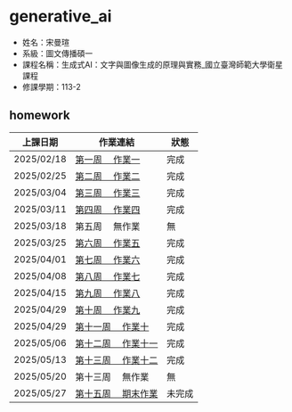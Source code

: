 # generative_ai

- 姓名：宋曼瑄
- 系級：圖文傳播碩一
- 課程名稱：生成式AI：文字與圖像生成的原理與實務_國立臺灣師範大學衛星課程
- 修課學期：113-2

## homework
|上課日期| 作業連結| 狀態|
|--| ---| --|
|2025/02/18| [第一周　 作業一](./0218畫函數圖型.ipynb)| 完成|
|2025/02/25| [第二周　 作業二](./0225第一個神經網路.ipynb)| 完成|
|2025/03/04| [第三周　 作業三](./0304%E4%BD%BF%E7%94%A8Style%20GAN%E7%94%9F%E6%88%90%E5%9C%96%E5%83%8F.ipynb)| 完成|
|2025/03/11| [第四周　 作業四](./0311兩個LLM比較.ipynb)| 完成|
|2025/03/18| 第五周　 無作業| 無|
|2025/03/25| [第六周　 作業五](./0325用OpenAI_API打造辯論家(ENTP)人格.ipynb)| 完成|
|2025/04/01| [第七周　 作業六](./0401用Ollama打造食神對話機器人.ipynb)| 完成|
|2025/04/08| [第八周　 作業七](./0408打造雙北桃園捷運旅遊地圖RAG系統.ipynb)| 完成|
|2025/04/15| [第九周　 作業八](./[0415AI代理設計模式_神級講師的社群貼文Two_Stage_CoT版.ipynb])| 完成|
|2025/04/29| [第十周　 作業九](./0422使用Microsoft_Bing_Create生成喜歡的風格圖片.ipynb)| 完成|
|2025/04/29| [第十一周　 作業十](./0429打造我Stable_Diffusion的WebAPP.ipynb)| 完成|
|2025/05/06| [第十二周　 作業十一](./0506在colab上使用fooocus_colab.ipynb)| 完成| 
|2025/05/13| [第十三周　 作業十二](./0520期末發想.ipynb)| 完成| 
|2025/05/20| 第十三周　 無作業| 無|
|2025/05/27| [第十五周　 期末作業](./0506在colab上使用fooocus_colab.ipynb)| 未完成| 
